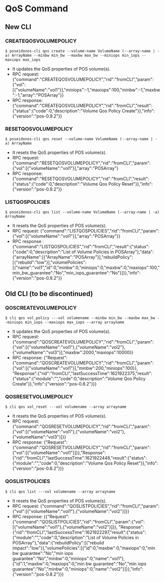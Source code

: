 # QoS Command

## New CLI

### CREATEQOSVOLUMEPOLICY
```
$ poseidonos-cli qos create --volume-name VolumeName (--array-name | -a) ArrayName --minbw min_bw --maxbw max_bw --miniops min_iops --maxiops max_iops
```
* It updates the QoS properties of POS volume(s).
* RPC request: {"command":"CREATEQOSVOLUMEPOLICY","rid":"fromCLI","param":{"vol":[{"volumeName":"vol1"}],"miniops":-1,"maxiops":100,"minbw":-1,"maxbw":-1,"array":"POSArray"}}
* RPC response: {"command":"CREATEQOSVOLUMEPOLICY","rid":"fromCLI","result":{"status":{"code":0,"description":"Volume Qos Policy Create"}},"info":{"version":"pos-0.9.2"}}

### RESETQOSVOLUMEPOLICY
```
$ poseidonos-cli qos reset --volume-name VolumeName (--array-name | -a) ArrayName
```
* It resets the QoS properties of POS volume(s).
* RPC request:  {"command":"RESETQOSVOLUMEPOLICY","rid":"fromCLI","param":{"vol":[{"volumeName":"vol1"}],"array":"POSArray"}
* RPC response: {"command":"RESETQOSVOLUMEPOLICY","rid":"fromCLI","result":{"status":{"code":0,"description":"Volume Qos Policy Reset"}},"info":{"version":"pos-0.9.2"}}

### LISTQOSPOLICIES
```
$ poseidonos-cli qos list --volume-name VolumeName (--array-name | -a) ArrayName
```
* It resets the QoS properties of POS volume(s).
* RPC request: {"command":"LISTQOSPOLICIES","rid":"fromCLI","param":{"vol":[{"volumeName":"vol1"}],"array":"POSArray"}}
* RPC response : {"command":"LISTQOSPOLICIES","rid":"fromCLI","result":{"status":{"code":0,"description":"List of Volume Policies in POSArray"},"data":{"arrayName":[{"ArrayName":"POSArray"}],"rebuildPolicy":[{"rebuild":"low"}],"volumePolicies":[{"name":"vol1","id":0,"minbw":0,"miniops":0,"maxbw":0,"maxiops":100,"min_bw_guarantee":"No","min_iops_guarantee":"No"}]}},"info":{"version":"pos-0.9.2"}}

## Old CLI (to be discontinued)

### QOSCREATEVOLUMEPOLICY
```
$ cli qos vol_policy ---vol volumename --minbw min_bw --maxbw max_bw --miniops min_iops --maxiops max_iops --array arrayname
```
* It updates the QoS properties of POS volume(s).
* RPC request: {"command":"QOSCREATEVOLUMEPOLICY","rid":"fromCLI","param":{"vol":[{"volumeName":"vol1"},{"volumeName":"vol2"},{"volumeName":"vol3"}],"maxbw":2000,"maxiops":10000}}
* RPC response: {"Request":{"command":"QOSCREATEVOLUMEPOLICY","rid":"fromCLI","param":{"vol":[{"volumeName":"vol1"}],"minbw":200,"miniops":100}}, "Response":{"rid":"fromCLI","lastSuccessTime":1621922375,"result":{"status":{"module":"","code":0,"description":"Volume Qos Policy Create"}},"info":{"version":"pos-0.8.2"}}}

### QOSRESETVOLUMEPOLICY
```
$ cli qos vol_reset ---vol volumename --array arrayname
```
* It resets the QoS properties of POS volume(s).
* RPC request: {"command":"QOSRESETVOLUMEPOLICY","rid":"fromCLI","param":{"vol":[{"volumeName":"vol1"},{"volumeName":"vol2"},{"volumeName":"vol3"}]}}
* RPC response: {"Request":{"command":"QOSRESETVOLUMEPOLICY","rid":"fromCLI","param":{"vol":[{"volumeName":"vol1"}]}},"Response":{"rid":"fromCLI","lastSuccessTime":1621922448,"result":{"status":{"module":"","code":0,"description":"Volume Qos Policy Reset"}},"info":{"version":"pos-0.8.2"}}}

### QOSLISTPOLICIES
```
$ cli qos list ---vol volumename --array arrayname
```
* It resets the QoS properties of POS volume(s).
* RPC request: {"command":"QOSLISTPOLICIES","rid":"fromCLI","param":{"vol":[{"volumeName":"vol1"},{"volumeName":"vol2"}]}}
* RPC response: {{"Request":{"command":"QOSLISTPOLICIES","rid":"fromCLI","param":{"vol":[{"volumeName":"vol1"},{"volumeName":"vol2"}]}}, "Response":{"rid":"fromCLI","lastSuccessTime":1621922297,"result":{"status":{"module":"","code":0,"description":"List of Volume Policies in POSArray"},"data":{"rebuildPolicy":[{"rebuild impact":"low"}],"volumePolicies":[{"id":0,"maxbw":0,"maxiops":0,"min bw guarantee":"No","min iops guarantee":"No","minbw":0,"miniops":0,"name":"vol1"},{"id":1,"maxbw":0,"maxiops":0,"min bw guarantee":"No","min iops guarantee":"No","minbw":0,"miniops":0,"name":"vol2"}]}},"info":{"version":"pos-0.8.2"}}}
